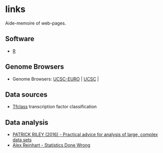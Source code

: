 # links
Aide-memoire of web-pages. 


## Software

 - [R](https://www.r-project.org/)

## Genome Browsers
 - Genome Browsers: [UCSC-EURO](http://genome-euro.ucsc.edu) | [UCSC](https://genome.ucsc.edu/) | 
 

## Data sources
 - [Tfclass](http://tfclass.bioinf.med.uni-goettingen.de/) transcription factor classification
 


## Data analysis

 - [PATRICK RILEY (2016) - Practical advice for analysis of large, complex data sets](http://www.unofficialgoogledatascience.com/2016/10/practical-advice-for-analysis-of-large.html)
 - [Alex Reinhart - Statistics Done Wrong](https://www.statisticsdonewrong.com/p-value.html)
